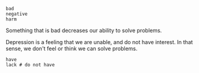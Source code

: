 
```
bad
negative
harm
```

Something that is bad decreases our ability to solve problems.

Depression is a feeling that we are unable, and do not have interest. In that sense, we don't feel or think we can solve problems.

```
have
lack # do not have
```

